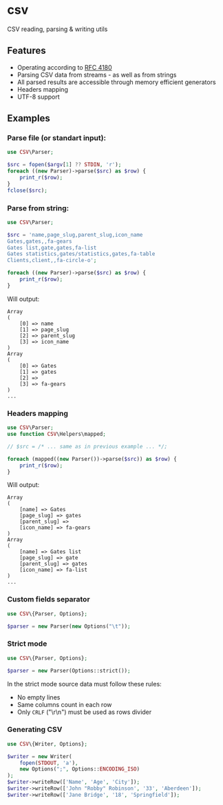 # csv
CSV reading, parsing &amp; writing utils

## Features

* Operating according to [RFC 4180](https://tools.ietf.org/html/rfc4180)
* Parsing CSV data from streams - as well as from strings
* All parsed results are accessible through memory efficient generators
* Headers mapping
* UTF-8 support

## Examples

### Parse file (or standart input):

```php
use CSV\Parser;

$src = fopen($argv[1] ?? STDIN, 'r');
foreach ((new Parser)->parse($src) as $row) {
    print_r($row);
}
fclose($src);
```

### Parse from string:

```php
use CSV\Parser;

$src = 'name,page_slug,parent_slug,icon_name
Gates,gates,,fa-gears
Gates list,gate,gates,fa-list
Gates statistics,gates/statistics,gates,fa-table
Clients,client,,fa-circle-o';

foreach ((new Parser)->parse($src) as $row) {
    print_r($row);
}
```

Will output:

```
Array
(
    [0] => name
    [1] => page_slug
    [2] => parent_slug
    [3] => icon_name
)
Array
(
    [0] => Gates
    [1] => gates
    [2] =>
    [3] => fa-gears
)
...
```

### Headers mapping

```php
use CSV\Parser;
use function CSV\Helpers\mapped;

// $src = /* ... same as in previous example ... */; 

foreach (mapped((new Parser())->parse($src)) as $row) {
    print_r($row);
}
```

Will output:

```
Array
(
    [name] => Gates
    [page_slug] => gates
    [parent_slug] =>
    [icon_name] => fa-gears
)
Array
(
    [name] => Gates list
    [page_slug] => gate
    [parent_slug] => gates
    [icon_name] => fa-list
)
...
```

### Custom fields separator

```php
use CSV\{Parser, Options};

$parser = new Parser(new Options("\t"));
```

### Strict mode

```php
use CSV\{Parser, Options};

$parser = new Parser(Options::strict());
```

In the strict mode source data must follow these rules:

* No empty lines
* Same columns count in each row
* Only `CRLF` ("\r\n") must be used as rows divider 

### Generating CSV

```php
use CSV\{Writer, Options};

$writer = new Writer(
    fopen(STDOUT, 'a'),
    new Options(";", Options::ENCODING_ISO)
);
$writer->writeRow(['Name', 'Age', 'City']);
$writer->writeRow(['John "Robby" Robinson', '33', 'Aberdeen']);
$writer->writeRow(['Jane Bridge', '18', 'Springfield']);

```
